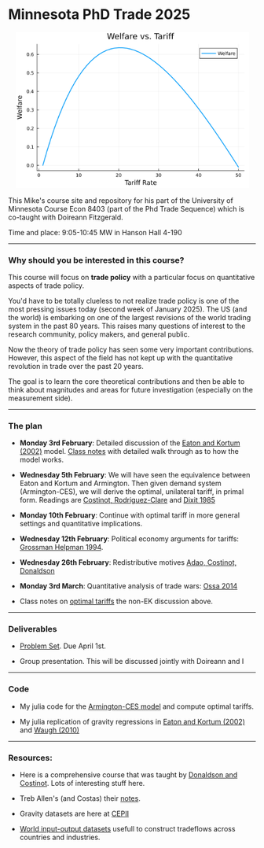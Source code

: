 # Minnesota PhD Trade 2025

<p float="left" align="middle">
  <img src="tariff.png" width="475" /> 
</p>

This Mike's course site and repository for his part of the University of Minnesota Course Econ 8403 (part of the Phd Trade Sequence) which is co-taught with Doireann Fitzgerald.

Time and place: 9:05-10:45 MW in Hanson Hall 4-190

---

### Why should you be interested in this course?

This course will focus on **trade policy** with a particular focus on quantitative aspects of trade policy. 

You'd have to be totally clueless to not realize trade policy is one of the most pressing issues today (second week of January 2025). The US (and the world) is embarking on one of the largest revisions of the world trading system in the past 80 years. This raises many questions of interest to the research community, policy makers, and general public. 

Now the theory of trade policy has seen some very important contributions. However, this aspect of the field has not kept up with the quantitative revolution in trade over the past 20 years. 

The goal is to learn the core theoretical contributions and then be able to think about magnitudes and areas for future investigation (especially on the measurement side).

---

### The plan

* **Monday 3rd February**: Detailed discussion of the [Eaton and Kortum (2002)](./readings/EK2002.pdf)  model. [Class notes](./notes/ek-notes.pdf) with detailed walk through as to how the model works. 

* **Wednesday 5th February**: We will have seen the equivalence between Eaton and Kortum and Armington. Then given demand system (Armington-CES), we will derive the optimal, unilateral tariff, in primal form. Readings are [Costinot, Rodriguez-Clare](./readings/CRC_Handbook.pdf) and [Dixit 1985](./readings/dixit-1985.pdf)

* **Monday 10th February**: Continue with optimal tariff in more general settings and quantitative implications.

* **Wednesday 12th February**: Political economy arguments for tariffs: [Grossman Helpman 1994](./readings/grossman-helpman.pdf).

* **Wednesday 26th February**: Redistributive motives [Adao, Costinot, Donaldson](https://www.nber.org/papers/w31798)

* **Monday 3rd March**: Quantitative analysis of trade wars: [Ossa 2014](./readings/ossa-2014.pdf)

* Class notes on [optimal tariffs](./notes/optimal-tariff-notes.pdf.pdf) the non-EK discussion above. 

---

### Deliverables

* [Problem Set](./problem-set/problem-set-waugh.pdf). Due April 1st. 

* Group presentation. This will be discussed jointly with Doireann and I 

---

### Code

* My julia code for the [Armington-CES model](https://github.com/mwaugh0328/julia-armington) and compute optimal tariffs.

* My julia replication of gravity regressions in [Eaton and Kortum (2002)](https://github.com/mwaugh0328/julia-eaton-kortum) and [Waugh (2010)](https://www.waugheconomics.com/uploads/2/2/5/6/22563786/sr435_itid.pdf) 

---

### Resources:

* Here is a comprehensive course that was taught by [Donaldson and Costinot](https://dave-donaldson.com/teaching/#tab-id-1). Lots of interesting stuff here.

* Treb Allen's (and Costas) their [notes](https://sites.google.com/site/treballen/graduate-trade).

* Gravity datasets are here at [CEPII](https://www.cepii.fr/CEPII/en/bdd_modele/bdd_modele.asp)

* [World input-output datasets](https://www.rug.nl/ggdc/valuechain/wiod/?lang=en) usefull to construct tradeflows across countries and industries.



